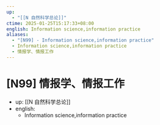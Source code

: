 ```yaml
---
up:
  - "[[N 自然科学总论]]"
ctime: 2025-01-25T15:17:33+08:00
english: Information science,information practice
aliases:
  - "[N99] - Information science,information practice"
  - Information science,information practice
  - 情报学、情报工作
---
```


# [N99] 情报学、情报工作

- up: [[N 自然科学总论]]
- english:
	- Information science,information practice
